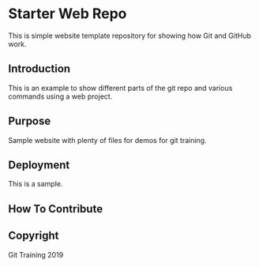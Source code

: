# Starter Web Repo

This is simple website template repository for showing how Git and GitHub work. 

## Introduction

This is an example to show different parts of the git repo and various commands using a web project.

## Purpose

Sample website with plenty of files for demos for git training.

## Deployment

This is a sample.

## How To Contribute

## Copyright

Git Training 2019

